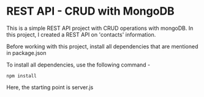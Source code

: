 # REST API - CRUD with MongoDB
This is a simple REST API project with CRUD operations with mongoDB. In this project, I created a REST API on 'contacts' information.

Before working with this project, install all dependencies that are mentioned in package.json

To install all dependencies, use the following command -

    npm install

Here, the starting point is server.js